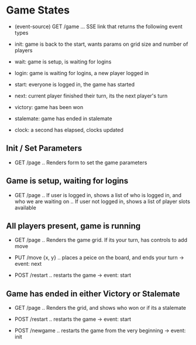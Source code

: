 
# Game States

- (event-source) GET /game ... SSE link that returns the following event types

- init:  game is back to the start, wants params on grid size and number of players
- wait:  game is setup, is waiting for logins
- login: game is waiting for logins, a new player logged in
- start: everyone is logged in, the game has started
- next:  current player finished their turn, its the next player's turn
- victory: game has been won
- stalemate: game has ended in stalemate
- clock: a second has elapsed, clocks updated

## Init / Set Parameters

- GET /page .. Renders form to set the game parameters

## Game is setup, waiting for logins

- GET /page .. If user is logged in, shows a list of who is logged in, and who we are waiting on
        .. If user not logged in, shows a list of player slots available

## All players present, game is running

- GET /page .. Renders the game grid. If its your turn, has controls to add move

- PUT /move {x, y} .. places a peice on the board, and ends your turn -> event: next

- POST /restart .. restarts the game  -> event: start

## Game has ended in either Victory or Stalemate

- GET /page .. Renders the grid, and shows who won or if its a stalemate

- POST /restart .. restarts the game  -> event: start

- POST /newgame .. restarts the game from the very beginning -> event: init
